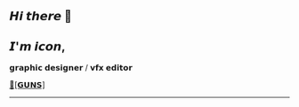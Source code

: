 
## 𝙃𝙞 𝙩𝙝𝙚𝙧𝙚 👋 
## 𝙄'𝙢 **𝙞𝙘𝙤𝙣**,
𝗴𝗿𝗮𝗽𝗵𝗶𝗰 𝗱𝗲𝘀𝗶𝗴𝗻𝗲𝗿 / 𝘃𝗳𝘅 𝗲𝗱𝗶𝘁𝗼𝗿

[🔫[𝗚𝗨𝗡𝗦]](https://guns.lol/xvp)

---
